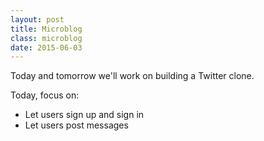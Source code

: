```yaml
---
layout: post
title: Microblog
class: microblog
date: 2015-06-03
---
```


Today and tomorrow we'll work on building a Twitter clone.

Today, focus on:

* Let users sign up and sign in
* Let users post messages
